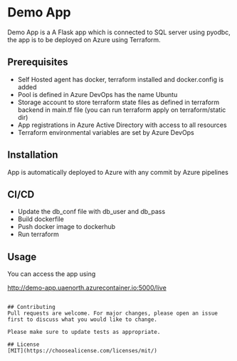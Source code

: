 # Demo App

Demo App is a A Flask app which is connected to SQL server using pyodbc, the app is to be deployed on Azure using Terraform.

## Prerequisites
- Self Hosted agent has docker, terraform installed and docker.config is added
- Pool is defined in Azure DevOps has the name Ubuntu
- Storage account to store terraform state files as defined in terraform backend in main.tf file (you can run terraform apply on terraform/static dir)
- App registrations in Azure Active Directory with access to all resources 
- Terraform environmental variables are set by Azure DevOps 
## Installation

App is automatically deployed to Azure with any commit by Azure pipelines

## CI/CD
- Update the db_conf file with db_user and db_pass
- Build dockerfile
- Push docker image to dockerhub
- Run terraform

## Usage

You can access the app using

http://demo-app.uaenorth.azurecontainer.io:5000/live
```

## Contributing
Pull requests are welcome. For major changes, please open an issue first to discuss what you would like to change.

Please make sure to update tests as appropriate.

## License
[MIT](https://choosealicense.com/licenses/mit/)
